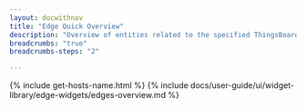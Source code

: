```yaml
---
layout: docwithnav
title: "Edge Quick Overview"
description: "Overview of entities related to the specified ThingsBoard Edge instance."
breadcrumbs: "true"
breadcrumbs-steps: "2"

---
```

{% include get-hosts-name.html %}
{% include docs/user-guide/ui/widget-library/edge-widgets/edges-overview.md %}
